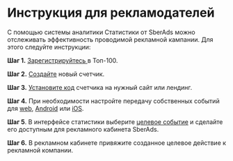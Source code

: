 # Инструкция для рекламодателей

С помощью системы аналитики Cтатистики от SberAds можно отслеживать эффективность проводимой рекламной кампании. Для этого следуйте инструкции:

**Шаг 1.** [Зарегистрируйтесь ](../nachalo-raboty/registraciya-na-servise.md)в Топ-100.

**Шаг 2.** [Создайте](../nachalo-raboty/sozdanie-schyotchika-top-100/) новый счетчик.

**Шаг 3.** [Установите код](../nachalo-raboty/ustanovka-schyotchika-top-100/) счетчика на нужный сайт или лендинг.

**Шаг 4.** При необходимости настройте передачу собственных событий для [web](../nastroika-sbora-i-otpravki-dannykh/veb-schyotchik/metody-po-rabote-s-schyotchikom-top-100/otpravka-sobstvennykh-sobytii.md), [Android](../nastroika-sbora-i-otpravki-dannykh/android-sdk/metody-po-rabote-s-android-sdk/otpravka-sobstvennykh-sobytii.md) или [iOS](../nastroika-sbora-i-otpravki-dannykh/ios-sdk/metody-po-rabote-s-ios-sdk/otpravka-sobstvennykh-sobytii.md).

**Шаг 5**. В интерфейсе статистики выберите [целевое событие](../rabota-s-otchyotami-v-analitike-top-100/otchyoty-analitiki-top-100/celevye-sobytiya.md) и сделайте его доступным для рекламного кабинета SberAds.

**Шаг 6.** В рекламном кабинете привяжите созданное целевое действие к рекламной компании.
